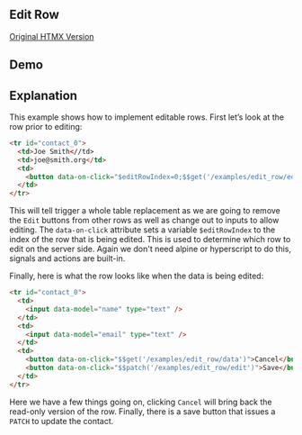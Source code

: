 ## Edit Row

[Original HTMX Version](https://htmx.org/examples/edit-row/)

## Demo

<div
    id="edit_row"
    data-on-load="$$get('/examples/edit_row/data')"
>
</div>

## Explanation

This example shows how to implement editable rows. First let’s look at the row prior to editing:

```html
<tr id="contact_0">
  <td>Joe Smith<//td>
  <td>joe@smith.org</td>
  <td>
    <button data-on-click="$editRowIndex=0;$$get('/examples/edit_row/edit')" >Edit</button>
  </td>
</tr>
```

This will tell trigger a whole table replacement as we are going to remove the `Edit` buttons from other rows as well as change out to inputs to allow editing. The `data-on-click` attribute sets a variable `$editRowIndex` to the index of the row that is being edited. This is used to determine which row to edit on the server side. Again we don't need alpine or hyperscript to do this, signals and actions are built-in.

Finally, here is what the row looks like when the data is being edited:

```html
<tr id="contact_0">
  <td>
    <input data-model="name" type="text" />
  </td>
  <td>
    <input data-model="email" type="text" />
  </td>
  <td>
    <button data-on-click="$$get('/examples/edit_row/data')">Cancel</button>
    <button data-on-click="$$patch('/examples/edit_row/edit')">Save</button>
  </td>
</tr>
```

Here we have a few things going on, clicking `Cancel` will bring back the read-only version of the row. Finally, there is a save button that issues a `PATCH` to update the contact.
